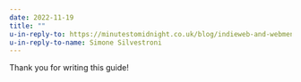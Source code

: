 ```yaml
---
date: 2022-11-19
title: ""
u-in-reply-to: https://minutestomidnight.co.uk/blog/indieweb-and-webmentions-for-my-static-site/
u-in-reply-to-name: Simone Silvestroni
---
```

Thank you for writing this guide!